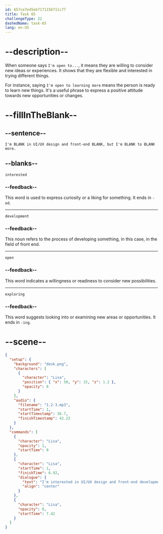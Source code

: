 ```yaml
---
id: 657ce7ed5eb7171156711c77
title: Task 65
challengeType: 22
dashedName: task-65
lang: en-US
---
```


<!--
AUDIO REFERENCE:
Lisa: I'm interested in UI/UX design and front-end development, but I'm open to exploring more.
-->

# --description--

When someone says `I'm open to...`, it means they are willing to consider new ideas or experiences. It shows that they are flexible and interested in trying different things. 

For instance, saying `I'm open to learning more` means the person is ready to learn new things. It's a useful phrase to express a positive attitude towards new opportunities or changes.

# --fillInTheBlank--

## --sentence--

`I'm BLANK in UI/UX design and front-end BLANK, but I'm BLANK to BLANK more.`

## --blanks--

`interested`

### --feedback--

This word is used to express curiosity or a liking for something. It ends in `-ed`.

---

`development`

### --feedback--

This noun refers to the process of developing something, in this case, in the field of front end.

---

`open`

### --feedback--

This word indicates a willingness or readiness to consider new possibilities.

---

`exploring`

### --feedback--

This word suggests looking into or examining new areas or opportunities. It ends in `-ing`.

# --scene--

```json
{
  "setup": {
    "background": "desk.png",
    "characters": [
      {
        "character": "Lisa",
        "position": { "x": 50, "y": 15, "z": 1.2 },
        "opacity": 0
      }
    ],
    "audio": {
      "filename": "1.2-3.mp3",
      "startTime": 1,
      "startTimestamp": 36.7,
      "finishTimestamp": 42.22
    }
  },
  "commands": [
    {
      "character": "Lisa",
      "opacity": 1,
      "startTime": 0
    },
    {
      "character": "Lisa",
      "startTime": 1,
      "finishTime": 6.92,
      "dialogue": {
        "text": "I'm interested in UI/UX design and front-end development, but I'm open to exploring more.",
        "align": "center"
      }
    },
    {
      "character": "Lisa",
      "opacity": 0,
      "startTime": 7.42
    }
  ]
}
```
